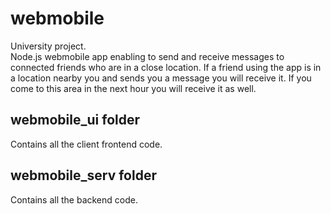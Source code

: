 # webmobile
University project.    
Node.js webmobile app enabling to send and receive messages to connected friends who are in a close location. If a friend using the app is in a location nearby you and sends you a message you will receive it. If you come to this area in the next hour you will receive it as well.

## webmobile_ui folder
Contains all the client frontend code.

## webmobile_serv folder
Contains all the backend code.
